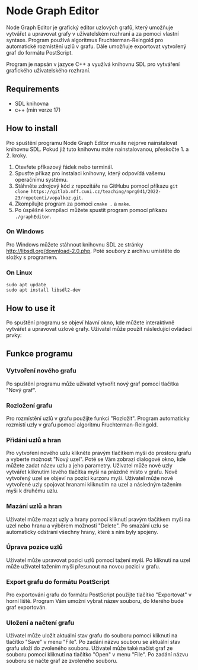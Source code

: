 # Node Graph Editor
Node Graph Editor je grafický editor uzlových grafů, který umožňuje vytvářet a upravovat grafy v uživatelském rozhraní a za pomoci vlastní syntaxe. Program používá algoritmus Fruchterman-Reingold pro automatické rozmístění uzlů v grafu. Dále umožňuje exportovat vytvořený graf do formátu PostScript.

Program je napsán v jazyce C++ a využívá knihovnu SDL pro vytváření grafického uživatelského rozhraní.

## Requirements

* SDL knihovna
* c++ (min verze 17)

## How to install
Pro spuštění programu Node Graph Editor musíte nejprve nainstalovat knihovnu SDL. Pokud již tuto knihovnu máte nainstalovanou, přeskočte 1. a 2. kroky.

1. Otevřete příkazový řádek nebo terminál.
2. Spusťte příkaz pro instalaci knihovny, který odpovídá vašemu operačnímu systému.
3. Stáhněte zdrojový kód z repozitáře na GitHubu pomocí příkazu `git clone https://gitlab.mff.cuni.cz/teaching/nprg041/2022-23/repetenti/vopalkoz.git`.
4. Zkompilujte program za pomoci `cmake .` a `make`.
5. Po úspěšné kompilaci můžete spustit program pomocí příkazu `./graphEditor`.

### On Windows
Pro Windows můžete stáhnout knihovnu SDL ze stránky http://libsdl.org/download-2.0.php. Poté soubory z archivu umístěte do složky s programem.

### On Linux

```
sudo apt update
sudo apt install libsdl2-dev
```

## How to use it
Po spuštění programu se objeví hlavní okno, kde můžete interaktivně vytvářet a upravovat uzlové grafy. Uživatel může použít následující ovládací prvky:

## Funkce programu
### Vytvoření nového grafu
Po spuštění programu může uživatel vytvořit nový graf pomocí tlačítka "Nový graf".

### Rozložení grafu
Pro rozmístění uzlů v grafu použijte funkci "Rozložit". Program automaticky rozmístí uzly v grafu pomocí algoritmu Fruchterman-Reingold.

### Přidání uzlů a hran
Pro vytvoření nového uzlu klikněte pravým tlačítkem myši do prostoru grafu a vyberte možnost "Nový uzel". Poté se Vám zobrazí dialogové okno, kde můžete zadat název uzlu a jeho parametry.
Uživatel může nové uzly vytvářet kliknutím levého tlačítka myši na prázdné místo v grafu. Nově vytvořený uzel se objeví na pozici kurzoru myši. Uživatel může nově vytvořené uzly spojovat hranami kliknutím na uzel a následným tažením myši k druhému uzlu.

### Mazání uzlů a hran
Uživatel může mazat uzly a hrany pomocí kliknutí pravým tlačítkem myši na uzel nebo hranu a výběrem možnosti "Delete". Po smazání uzlu se automaticky odstraní všechny hrany, které s ním byly spojeny.

### Úprava pozice uzlů
Uživatel může upravovat pozici uzlů pomocí tažení myší. Po kliknutí na uzel může uživatel tažením myši přesunout na novou pozici v grafu.

### Export grafu do formátu PostScript
Pro exportování grafu do formátu PostScript použijte tlačítko "Exportovat" v horní liště. Program Vám umožní vybrat název souboru, do kterého bude graf exportován.

### Uložení a načtení grafu
Uživatel může uložit aktuální stav grafu do souboru pomocí kliknutí na tlačítko "Save" v menu "File". Po zadání názvu souboru se aktuální stav grafu uloží do zvoleného souboru. Uživatel může také načíst graf ze souboru pomocí kliknutí na tlačítko "Open" v menu "File". Po zadání názvu souboru se načte graf ze zvoleného souboru.




